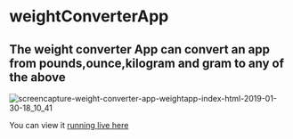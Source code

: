 # weightConverterApp
## The weight converter App can convert an app from pounds,ounce,kilogram and gram to any of the above

![screencapture-weight-converter-app-weightapp-index-html-2019-01-30-18_10_41](https://user-images.githubusercontent.com/42512400/52127300-04aa4a00-2632-11e9-8cd4-e7d31a232700.png)

You can view it [running live here](https://lezette.github.io/weightConverterApp/)
